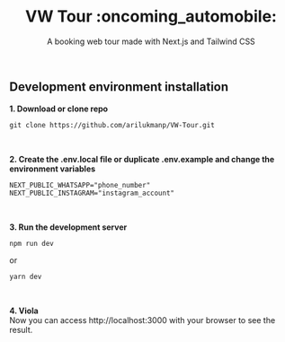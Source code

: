 <h1 align="center">VW Tour  :oncoming_automobile:</h1>

<p align="center">A booking web tour made with Next.js and Tailwind CSS</p>


&nbsp;

## Development environment installation

**1. Download or clone repo**

```
git clone https://github.com/arilukmanp/VW-Tour.git
```

&nbsp;

**2. Create the .env.local file or duplicate .env.example and change the environment variables**

```
NEXT_PUBLIC_WHATSAPP="phone_number"
NEXT_PUBLIC_INSTAGRAM="instagram_account"
```

&nbsp;

**3. Run the development server**
```
npm run dev
```
or
```
yarn dev
```

&nbsp;

**4. Viola** <br>
Now you can access http://localhost:3000 with your browser to see the result.
